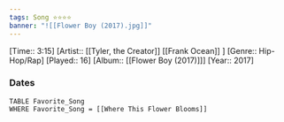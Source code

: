 ```yaml
---
tags: Song ⭐⭐⭐⭐ 
banner: "![[Flower Boy (2017).jpg]]"
---
```

[Time:: 3:15]
[Artist:: [[Tyler, the Creator]] [[Frank Ocean]] ]
[Genre:: Hip-Hop/Rap]
[Played:: 16]
[Album:: [[Flower Boy (2017)]]]
[Year:: 2017]
### Dates
````dataview
TABLE Favorite_Song
WHERE Favorite_Song = [[Where This Flower Blooms]]
````
